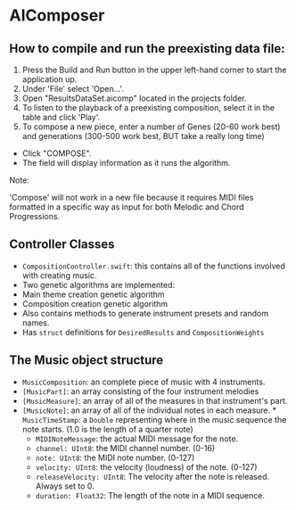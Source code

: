# AIComposer

## How to compile and run the preexisting data file:

1. Press the Build and Run button in the upper left-hand corner to start the application up.
2. Under 'File' select 'Open...'.
3. Open "ResultsDataSet.aicomp" located in the projects folder.
4. To listen to the playback of a preexisting composition, select it in the table and click 'Play'.
5. To compose a new piece, enter a number of Genes (20-60 work best) and generations (300-500 work best, BUT take a really long time)
 * Click "COMPOSE". 
 * The field will display information as it runs the algorithm.


Note:

'Compose' will not work in a new file because it requires MIDI files formatted in a specific way as input for both Melodic and Chord Progressions.

## Controller Classes
* `CompositionController.swift`: this contains all of the functions involved with creating music. 
 * Two genetic algorithms are implemented:
  * Main theme creation genetic algorithm 
  * Composition creation genetic algorithm
 * Also contains methods to generate instrument presets and random names.
 * Has `struct` definitions for `DesiredResults` and `CompositionWeights`


## The Music object structure
* `MusicComposition`: an complete piece of music with 4 instruments.
 * `[MusicPart]`: an array consisting of the four instrument melodies
  * `[MusicMeasure]`: an array of all of the measures in that instrument's part.
   * `[MusicNote]`: an array of all of the individual notes in each measure.
    * `MusicTimeStamp`: a `Double` representing where in the music sequence the note starts. (1.0 is the length of a quarter note)
     * `MIDINoteMessage`: the actual MIDI message for the note.
      * `channel: UInt8`: the MIDI channel number. (0-16)
      * `note: UInt8`: the MIDI note number. (0-127)
      * `velocity: UInt8`: the velocity (loudness) of the note. (0-127)
      * `releaseVelocity: UInt8`: The velocity after the note is released. Always set to 0.
      * `duration: Float32`: The length of the note in a MIDI sequence.
